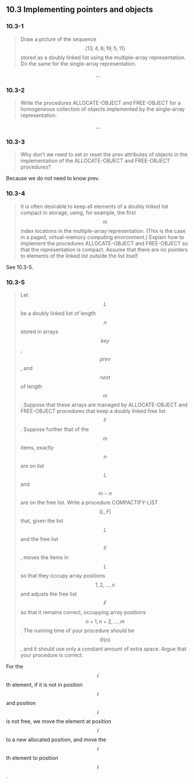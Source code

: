 ## 10.3 Implementing pointers and objects

### 10.3-1

> Draw a picture of the sequence $$\langle 13; 4; 8; 19; 5; 11\rangle$$ stored as a doubly linked list using the multiple-array representation. Do the same for the single-array representation.

$$\dots$$

### 10.3-2

> Write the procedures ALLOCATE-OBJECT and FREE-OBJECT for a homogeneous collection of objects implemented by the single-array representation.

$$\dots$$

### 10.3-3

> Why don’t we need to set or reset the prev attributes of objects in the implementation of the ALLOCATE-OBJECT and FREE-OBJECT procedures?

Because we do not need to know prev.

### 10.3-4

> It is often desirable to keep all elements of a doubly linked list compact in storage, using, for example, the first $$m$$ index locations in the multiple-array representation. (This is the case in a paged, virtual-memory computing environment.) Explain how to implement the procedures ALLOCATE-OBJECT and FREE-OBJECT so that the representation is compact. Assume that there are no pointers to elements of the linked list outside the list itself.

See 10.3-5.

### 10.3-5

> Let $$L$$ be a doubly linked list of length $$n$$ stored in arrays $$key$$, $$prev$$, and $$next$$ of length $$m$$. Suppose that these arrays are managed by ALLOCATE-OBJECT and FREE-OBJECT procedures that keep a doubly linked free list $$F$$. Suppose further that of the $$m$$ items, exactly $$n$$ are on list $$L$$ and $$m - n$$ are on the free list. Write a procedure COMPACTIFY-LIST$$(L,F)$$ that, given the list $$L$$ and the free list $$F$$, moves the items in $$L$$ so that they occupy array positions $$1,2,\dots,n$$ and adjusts the free list $$F$$ so that it remains correct, occupying array positions $$n+1, n+2, \dots ,m$$. The running time of your procedure should be $$\Theta(n)$$, and it should use only a constant amount of extra space. Argue that your procedure is correct.

For the $$i$$th element, if it is not in position $$i$$ and position $$i$$ is not free, we move the element at position $$i$$ to a new allocated position, and move the $$i$$th element to position $$i$$.


